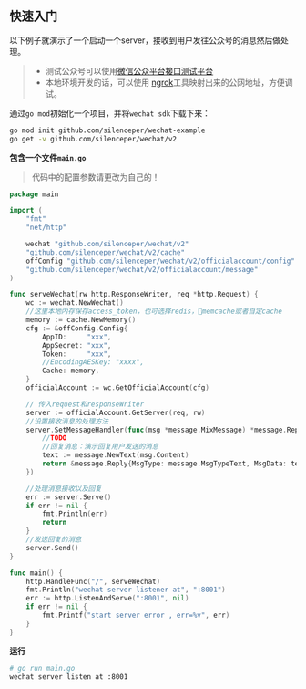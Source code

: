## 快速入门
以下例子就演示了一个启动一个server，接收到用户发往公众号的消息然后做处理。
> - 测试公众号可以使用[微信公众平台接口测试平台](https://mp.weixin.qq.com/debug/cgi-bin/sandbox?t=sandbox/login)
> - 本地环境开发的话，可以使用 [ngrok](https://ngrok.com/)工具映射出来的公网地址，方便调试。

通过`go mod`初始化一个项目，并将`wechat sdk`下载下来：

```sh
go mod init github.com/silenceper/wechat-example
go get -v github.com/silenceper/wechat/v2
```
**包含一个文件`main.go`**
> 代码中的配置参数请更改为自己的！

```go
package main

import (
	"fmt"
	"net/http"

	wechat "github.com/silenceper/wechat/v2"
	"github.com/silenceper/wechat/v2/cache"
	offConfig "github.com/silenceper/wechat/v2/officialaccount/config"
	"github.com/silenceper/wechat/v2/officialaccount/message"
)

func serveWechat(rw http.ResponseWriter, req *http.Request) {
	wc := wechat.NewWechat()
	//这里本地内存保存access_token，也可选择redis，memcache或者自定cache
	memory := cache.NewMemory()
	cfg := &offConfig.Config{
		AppID:     "xxx",
		AppSecret: "xxx",
		Token:     "xxx",
		//EncodingAESKey: "xxxx",
		Cache: memory,
	}
	officialAccount := wc.GetOfficialAccount(cfg)

	// 传入request和responseWriter
	server := officialAccount.GetServer(req, rw)
	//设置接收消息的处理方法
	server.SetMessageHandler(func(msg *message.MixMessage) *message.Reply {
		//TODO
		//回复消息：演示回复用户发送的消息
		text := message.NewText(msg.Content)
		return &message.Reply{MsgType: message.MsgTypeText, MsgData: text}
	})

	//处理消息接收以及回复
	err := server.Serve()
	if err != nil {
		fmt.Println(err)
		return
	}
	//发送回复的消息
	server.Send()
}

func main() {
	http.HandleFunc("/", serveWechat)
	fmt.Println("wechat server listener at", ":8001")
	err := http.ListenAndServe(":8001", nil)
	if err != nil {
		fmt.Printf("start server error , err=%v", err)
	}
}
```

**运行**

```sh
# go run main.go
wechat server listen at :8001
```
